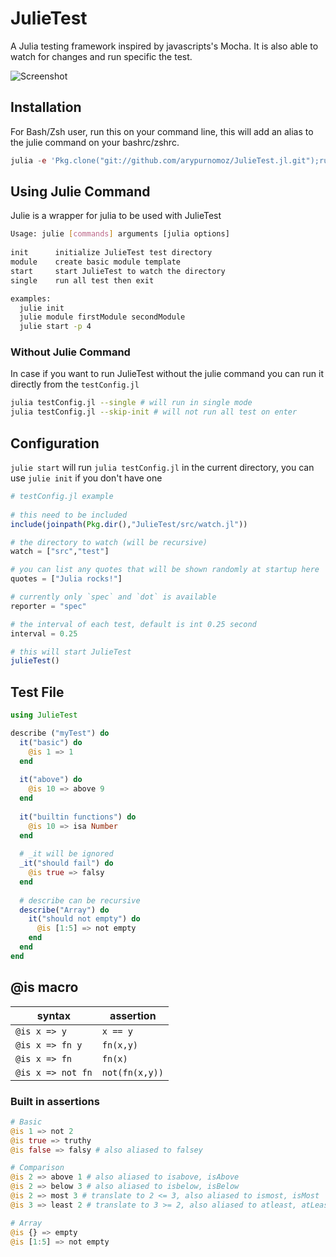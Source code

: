 # JulieTest

A Julia testing framework inspired by javascripts's Mocha. It is also able to watch for changes and run specific the test.

![Screenshot](https://github.com/arypurnomoz/JulieTest.jl/raw/master/res/screenshot.png)

## Installation

For Bash/Zsh user, run this on your command line, this will add an alias to the julie command on your bashrc/zshrc.
```jl
julia -e 'Pkg.clone("git://github.com/arypurnomoz/JulieTest.jl.git");run(`$(joinpath(Pkg.dir(),"JulieTest/install.sh")) $(Pkg.dir())`)'
```

## Using Julie Command

Julie is a wrapper for julia to be used with JulieTest

```sh
Usage: julie [commands] arguments [julia options]
  
init      initialize JulieTest test directory
module    create basic module template
start     start JulieTest to watch the directory
single    run all test then exit

examples:
  julie init
  julie module firstModule secondModule
  julie start -p 4
```

### Without Julie Command

In case if you want to run JulieTest without the julie command you can run it directly from the `testConfig.jl`
```sh
julia testConfig.jl --single # will run in single mode
julia testConfig.jl --skip-init # will not run all test on enter
```

## Configuration

`julie start` will run `julia testConfig.jl` in the current directory, you can use `julie init` if you don't have one
```jl
# testConfig.jl example
 
# this need to be included
include(joinpath(Pkg.dir(),"JulieTest/src/watch.jl"))

# the directory to watch (will be recursive)
watch = ["src","test"]

# you can list any quotes that will be shown randomly at startup here
quotes = ["Julia rocks!"]

# currently only `spec` and `dot` is available
reporter = "spec"

# the interval of each test, default is int 0.25 second
interval = 0.25 

# this will start JulieTest
julieTest()
```

## Test File

```jl
using JulieTest

describe ("myTest") do
  it("basic") do
    @is 1 => 1
  end
  
  it("above") do
    @is 10 => above 9
  end
  
  it("builtin functions") do
    @is 10 => isa Number
  end
  
  # _it will be ignored
  _it("should fail") do
    @is true => falsy
  end
  
  # describe can be recursive
  describe("Array") do
    it("should not empty") do
      @is [1:5] => not empty
    end
  end
end
```

## @is macro
| syntax            | assertion      |
|-------------------|----------------|
| `@is x => y`      | `x == y`       |
| `@is x => fn y`   | `fn(x,y)`      |
| `@is x => fn`     | `fn(x)`        |
| `@is x => not fn` | `not(fn(x,y))` |

### Built in assertions
```jl
# Basic
@is 1 => not 2
@is true => truthy
@is false => falsy # also aliased to falsey

# Comparison
@is 2 => above 1 # also aliased to isabove, isAbove
@is 2 => below 3 # also aliased to isbelow, isBelow
@is 2 => most 3 # translate to 2 <= 3, also aliased to ismost, isMost
@is 3 => least 2 # translate to 3 >= 2, also aliased to atleast, atLeast

# Array
@is {} => empty
@is [1:5] => not empty
```

